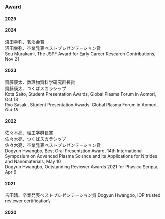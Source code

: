 ### **Award**

#### 2025

#### 2024

沼田幸弥、茗渓会賞\
沼田幸弥、卒業発表ベストプレゼンテーション賞\
Sou Murakami, The JSPF Award for Early Career Research Contributions, Nov 21

#### 2023

齋藤康太、数理物質科学研究群長賞\
齋藤康太、つくばスカラシップ\
Kota Saito, Student Presentation Awards, Global Plasma Forum in Aomori, Oct 18\
Ryo Sasaki, Student Presentation Awards, Global Plasma Forum in Aomori, Oct 18

#### 2022

佐々木亮、理工学群長賞\
佐々木亮、つくばスカラシップ\
佐々木亮、卒業発表ベストプレゼンテーション賞\
Dogyun Hwangbo, Best Oral Presentation Award, 14th International Symposium on Advanced Plasma Science and its Applications for Nitrides and Nanomaterials, May 10\
Dogyun Hwangbo, Outstanding Reviewer Awards 2021 for Physica Scripta, Apr 6

#### 2021

吉田晴、卒業発表ベストプレゼンテーション賞
Dogyun Hwangbo, IOP trusted reviewer certification\


#### 2020

